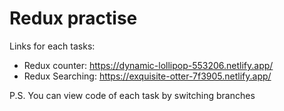 # Redux practise

Links for each tasks:

- Redux counter: https://dynamic-lollipop-553206.netlify.app/
- Redux Searching: https://exquisite-otter-7f3905.netlify.app/

P.S. You can view code of each task by switching branches
